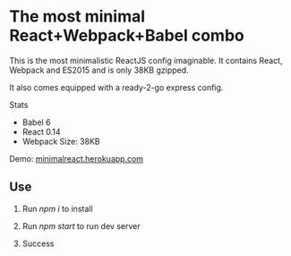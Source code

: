 # The most minimal React+Webpack+Babel combo

This is the most minimalistic ReactJS config imaginable. It contains React, Webpack and ES2015 and is only 38KB gzipped.

It also comes equipped with a ready-2-go express config.

Stats
- Babel 6
- React 0.14
- Webpack
Size: 38KB

Demo: [minimalreact.herokuapp.com](https://minimalreact.herokuapp.com/)

## Use

1. Run *npm i* to install

2. Run *npm start* to run dev server

3. Success

